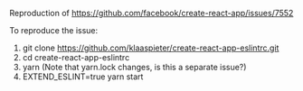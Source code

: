 Reproduction of https://github.com/facebook/create-react-app/issues/7552

To reproduce the issue:

1. git clone https://github.com/klaaspieter/create-react-app-eslintrc.git
2. cd create-react-app-eslintrc
3. yarn (Note that yarn.lock changes, is this a separate issue?)
4. EXTEND_ESLINT=true yarn start
